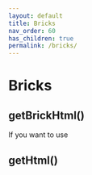 ```yaml
---
layout: default
title: Bricks 
nav_order: 60
has_children: true
permalink: /bricks/
---
```


# Bricks

## getBrickHtml()
If you want to use 

## getHtml()
